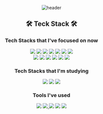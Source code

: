<div align="center">

  ![header](https://capsule-render.vercel.app/api?type=waving&color=timeauto&height=200&section=header&text=Welcome%20to%20Gyuri's%20GitHub😊&fontSize=50&desc=Backend%20Developer&Size=25&descAlign=80&descAlignY=70)
  ## 🛠 Teck Stack 🛠

  ### Tech Stacks that I've focused on now
  <img src="https://img.shields.io/badge/Java-007396?style=for-the-badge&logo=Java&logoColor=white">
  <img src="https://img.shields.io/badge/Spring-6DB33F?style=for-the-badge&logo=Spring&logoColor=white">
  <img src="https://img.shields.io/badge/Spring%20Boot-6DB33F?style=for-the-badge&logo=Spring%20Boot&logoColor=white">
  <img src="https://img.shields.io/badge/JPA-59666C?style=for-the-badge&logo=Hibernate&logoColor=white">
  <img src="https://img.shields.io/badge/MySQL-4479A1?style=for-the-badge&logo=MySQL&logoColor=white">
  <img src="https://img.shields.io/badge/Spring%20Security-6DB33F?style=for-the-badge&logo=Spring%20Security&logoColor=white">
  <img src="https://img.shields.io/badge/Docker-2496ED?style=for-the-badge&logo=Docker&logoColor=white">
<br>
  <img src="https://img.shields.io/badge/JavaScript-F7DF1E?style=for-the-badge&logo=JavaScript&logoColor=black">
  <img src="https://img.shields.io/badge/React-61DAFB?style=for-the-badge&logo=React&logoColor=black">
  <img src="https://img.shields.io/badge/Vue.js-4FC08D?style=for-the-badge&logo=Vue.js&logoColor=white">
  <img src="https://img.shields.io/badge/HTML-E34F26?style=for-the-badge&logo=HTML5&logoColor=white">
  <img src="https://img.shields.io/badge/CSS-1572B6?style=for-the-badge&logo=CSS3&logoColor=white">
  <img src="https://img.shields.io/badge/Redux-764ABC?style=for-the-badge&logo=Redux&logoColor=white">

  ### Tech Stacks that I'm studying
  <img src="https://img.shields.io/badge/Socket.io-010101?style=for-the-badge&logo=Socket.io&logoColor=white">
  <img src="https://img.shields.io/badge/PostgreSQL-4169E1?style=for-the-badge&logo=PostgreSQL&logoColor=white">
  <img src="https://img.shields.io/badge/MongoDB-47A248?style=for-the-badge&logo=MongoDB&logoColor=white">

  ### Tools I've used
  <img src="https://img.shields.io/badge/Git-F05032?style=for-the-badge&logo=Git&logoColor=white">
  <a href="https://www.notion.so/your-profile-link" target="_blank">
  <img src="https://img.shields.io/badge/Notion-000000?style=for-the-badge&logo=Notion&logoColor=white">
</a>
  <img src="https://img.shields.io/badge/Slack-4A154B?style=for-the-badge&logo=Slack&logoColor=white">
  <img src="https://img.shields.io/badge/Figma-F24E1E?style=for-the-badge&logo=Figma&logoColor=white">
  <img src="https://img.shields.io/badge/Swagger-85EA2D?style=for-the-badge&logo=Swagger&logoColor=black">
  
</div>
